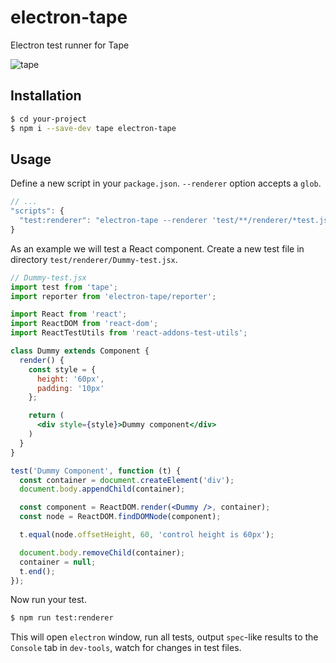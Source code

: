# electron-tape
Electron test runner for Tape

![tape](http://github.com/tundrax/electron-tape/raw/images/electron-tape-demo.gif)

## Installation
```bash
$ cd your-project
$ npm i --save-dev tape electron-tape
```
## Usage
Define a new script in your `package.json`.
`--renderer` option accepts a `glob`.
```js
// ...
"scripts": {
  "test:renderer": "electron-tape --renderer 'test/**/renderer/*test.js?(x)'"
}
```
As an example we will test a React component.
Create a new test file in directory `test/renderer/Dummy-test.jsx`.
```jsx
// Dummy-test.jsx
import test from 'tape';
import reporter from 'electron-tape/reporter';

import React from 'react';
import ReactDOM from 'react-dom';
import ReactTestUtils from 'react-addons-test-utils';

class Dummy extends Component {
  render() {
    const style = {
      height: '60px',
      padding: '10px'
    };

    return (
      <div style={style}>Dummy component</div>
    )
  }
}

test('Dummy Component', function (t) {
  const container = document.createElement('div');
  document.body.appendChild(container);

  const component = ReactDOM.render(<Dummy />, container);
  const node = ReactDOM.findDOMNode(component);

  t.equal(node.offsetHeight, 60, 'control height is 60px');

  document.body.removeChild(container);
  container = null;
  t.end();
});
```
Now run your test.
```bash
$ npm run test:renderer
```
This will open `electron` window, run all tests, output `spec`-like results to the `Console` tab in `dev-tools`, watch for changes in test files.
